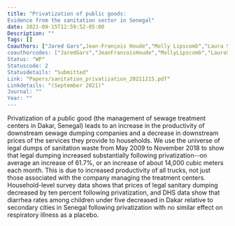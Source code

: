 ```yaml
---
title: "Privatization of public goods:
Evidence from the sanitation sector in Senegal"
date: 2021-09-15T12:59:52-05:00
Description: ""
Tags: []
Coauthors: ["Jared Gars",Jean-François Houde","Molly Lipscomb","Laura Schechter"]
coauthorcodes: ["JaredGars","JeanFrancoisHoude","MollyLipscomb","LauraSchechter"]
Status: "WP"
Statuscode: 2
Statusdetails: "Submitted"
Link: "Papers/sanitation_privatization_20211215.pdf"
Linkdetails: "(September 2021)"
Journal: ""
Year: ""
---
```


Privatization of a public good (the management of sewage treatment centers in Dakar, Senegal)
leads to an increase in the productivity of downstream sewage dumping companies and a decrease in
downstream prices of the services they provide to households. We use the universe of legal dumps of
sanitation waste from May 2009 to November 2018 to show that legal dumping increased substantially
following privatization--on average an increase of 61.7%, or an increase of about 14,000 cubic meters each
month. This is due to increased productivity of all trucks, not just those associated with the company
managing the treatment centers. Household-level survey data shows that prices of legal sanitary dumping
decreased by ten percent following privatization, and DHS data show that diarrhea rates among children
under five decreased in Dakar relative to secondary cities in Senegal following privatization with no similar
effect on respiratory illness as a placebo.